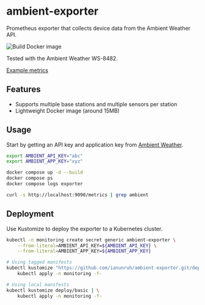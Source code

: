 # ambient-exporter

Prometheus exporter that collects device data from the Ambient Weather API.

![Build Docker image](https://github.com/ianunruh/ambient-exporter/actions/workflows/docker-build.yml/badge.svg)

Tested with the Ambient Weather WS-8482.

[Example metrics](docs/example-metrics.txt)

## Features

* Supports multiple base stations and multiple sensors per station
* Lightweight Docker image (around 15MB)

## Usage

Start by getting an API key and application key from [Ambient Weather](https://ambientweather.net/account).

```bash
export AMBIENT_API_KEY="abc"
export AMBIENT_APP_KEY="xyz"

docker compose up -d --build
docker compose ps
docker compose logs exporter

curl -s http://localhost:9090/metrics | grep ambient
```

## Deployment

Use Kustomize to deploy the exporter to a Kubernetes cluster.

```bash
kubectl -n monitoring create secret generic ambient-exporter \
    --from-literal=AMBIENT_API_KEY=${AMBIENT_API_KEY} \
    --from-literal=AMBIENT_APP_KEY=${AMBIENT_APP_KEY}

# Using tagged manifests
kubectl kustomize "https://github.com/ianunruh/ambient-exporter.git/deploy/basic?ref=v1.1.1" | \
    kubectl apply -n monitoring -f-

# Using local manifests
kubectl kustomize deploy/basic | \
    kubectl apply -n monitoring -f-
```
